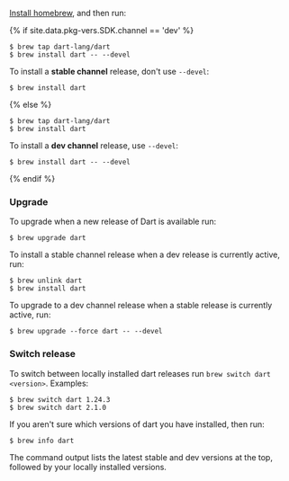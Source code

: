 [Install homebrew](http://brew.sh/), and then run:

{% if site.data.pkg-vers.SDK.channel == 'dev' %}
```terminal
$ brew tap dart-lang/dart
$ brew install dart -- --devel
```

To install a **stable channel** release,
don't use `--devel`:

```terminal
$ brew install dart
```

{% else %}
```terminal
$ brew tap dart-lang/dart
$ brew install dart
```

To install a **dev channel** release, use `--devel`:

```terminal
$ brew install dart -- --devel
```
{% endif %}


### Upgrade

To upgrade when a new release of Dart is available run:

```terminal
$ brew upgrade dart
```
To install a stable channel release when a dev release is currently active,
run:

```terminal
$ brew unlink dart
$ brew install dart
```

To upgrade to a dev channel release when a stable release is
currently active, run:

```terminal
$ brew upgrade --force dart -- --devel
```

### Switch release

To switch between locally installed dart releases run
`brew switch dart <version>`. Examples:

```terminal
$ brew switch dart 1.24.3
$ brew switch dart 2.1.0
```

If you aren't sure which versions of dart you have installed, then run:

```terminal
$ brew info dart
```

The command output lists the latest stable and dev versions at the top,
followed by your locally installed versions.
